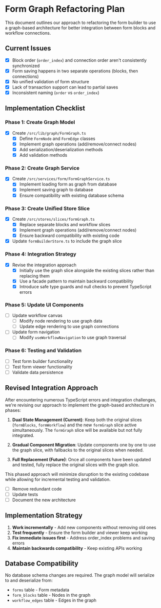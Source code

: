 # Form Graph Refactoring Plan

This document outlines our approach to refactoring the form builder to use a graph-based architecture for better integration between form blocks and workflow connections.

## Current Issues

- [x] Block order (`order_index`) and connection order aren't consistently synchronized
- [x] Form saving happens in two separate operations (blocks, then connections)
- [x] No unified validation of form structure
- [x] Lack of transaction support can lead to partial saves
- [x] Inconsistent naming (`order` vs `order_index`)

## Implementation Checklist

### Phase 1: Create Graph Model

- [x] Create `/src/lib/graph/FormGraph.ts`
  - [x] Define `FormNode` and `FormEdge` classes
  - [x] Implement graph operations (add/remove/connect nodes)
  - [x] Add serialization/deserialization methods
  - [x] Add validation methods

### Phase 2: Create Graph Service

- [x] Create `/src/services/form/FormGraphService.ts`
  - [x] Implement loading form as graph from database
  - [x] Implement saving graph to database
  - [x] Ensure compatibility with existing database schema

### Phase 3: Create Unified Store Slice

- [x] Create `/src/stores/slices/formGraph.ts`
  - [x] Replace separate blocks and workflow slices
  - [x] Implement graph operations (add/remove/connect nodes)
  - [x] Ensure backward compatibility with existing code
- [x] Update `formBuilderStore.ts` to include the graph slice

### Phase 4: Integration Strategy 

- [x] Revise the integration approach
  - [x] Initially use the graph slice alongside the existing slices rather than replacing them
  - [x] Use a facade pattern to maintain backward compatibility
  - [x] Introduce safe type guards and null checks to prevent TypeScript errors

### Phase 5: Update UI Components

- [ ] Update workflow canvas
  - [ ] Modify node rendering to use graph data
  - [ ] Update edge rendering to use graph connections
- [ ] Update form navigation
  - [ ] Modify `useWorkflowNavigation` to use graph traversal

### Phase 6: Testing and Validation

- [ ] Test form builder functionality
- [ ] Test form viewer functionality
- [ ] Validate data persistence

## Revised Integration Approach

After encountering numerous TypeScript errors and integration challenges, we're revising our approach to implement the graph-based architecture in phases:

1. **Dual State Management (Current)**: Keep both the original slices (`formBlocks`, `formWorkflow`) and the new `formGraph` slice active simultaneously. The `formGraph` slice will be available but not fully integrated.

2. **Gradual Component Migration**: Update components one by one to use the graph slice, with fallbacks to the original slices when needed.

3. **Full Replacement (Future)**: Once all components have been updated and tested, fully replace the original slices with the graph slice.

This phased approach will minimize disruption to the existing codebase while allowing for incremental testing and validation.
- [ ] Remove redundant code
- [ ] Update tests
- [ ] Document the new architecture

## Implementation Strategy

1. **Work incrementally** - Add new components without removing old ones
2. **Test frequently** - Ensure the form builder and viewer keep working
3. **Fix immediate issues first** - Address order_index problems and saving errors
4. **Maintain backwards compatibility** - Keep existing APIs working

## Database Compatibility

No database schema changes are required. The graph model will serialize to and deserialize from:

- `forms` table - Form metadata
- `form_blocks` table - Nodes in the graph
- `workflow_edges` table - Edges in the graph
